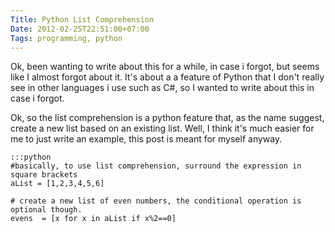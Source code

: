 ```yaml
---
Title: Python List Comprehension
Date: 2012-02-25T22:51:00+07:00
Tags: programming, python
---
```


Ok, been wanting to write about this for a while, in case i forgot, but
seems like I almost forgot about it. It's about a a feature of Python
that I don't really see in other languages i use such as C#, so I wanted
to write about this in case i forgot.

Ok, so the list comprehension is a python feature that, as the name
suggest, create a new list based on an existing list. Well, I think it's
much easier for me to just write an example, this post is meant for
myself anyway.

    :::python
    #basically, to use list comprehension, surround the expression in square brackets
    aList = [1,2,3,4,5,6]

    # create a new list of even numbers, the conditional operation is optional though.
    evens  = [x for x in aList if x%2==0]
